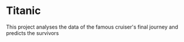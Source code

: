 # Titanic
This project analyses the data of the famous cruiser's final journey and predicts the survivors

